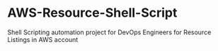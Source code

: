 # AWS-Resource-Shell-Script
Shell Scripting automation project for DevOps Engineers for Resource Listings in AWS account
